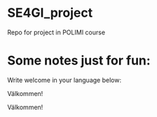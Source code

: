 # SE4GI_project
 Repo for project in POLIMI course 

# Some notes just for fun: 

Write welcome in your language below: 

Välkommen!

Välkommen!
